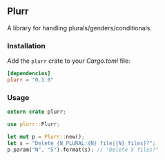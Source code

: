 ## Plurr

A library for handling plurals/genders/conditionals.

### Installation

Add the `plurr` crate to your *Cargo.toml* file:

```toml
[dependencies]
plurr = "0.1.0"
```

### Usage

```rust
extern crate plurr;

use plurr::Plurr;

let mut p = Plurr::new();
let s = "Delete {N_PLURAL:{N} file|{N} files}?";
p.param("N", "5").format(s); // "Delete 5 files?"
```
